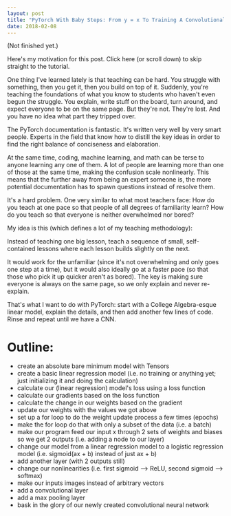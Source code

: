 ```yaml
---
layout: post
title: "PyTorch With Baby Steps: From y = x To Training A Convolutional Neural Network"
date: 2018-02-08
---
```


(Not finished yet.)

Here's my motivation for this post. Click here (or scroll down) to skip straight to the tutorial.

One thing I've learned lately is that teaching can be hard. You struggle with something, then you get it, then you build on top of it. Suddenly, you're teaching the foundations of what you know to students who haven't even begun the struggle. You explain, write stuff on the board, turn around, and expect everyone to be on the same page. But they're not. They're lost. And you have no idea what part they tripped over.

The PyTorch documentation is fantastic. It's written very well by very smart people. Experts in the field that know how to distill the key ideas in order to find the right balance of conciseness and elaboration.

At the same time, coding, machine learning, and math can be terse to anyone learning any one of them. A lot of people are learning more than one of those at the same time, making the confusion scale nonlinearly. This means that the further away from being an expert someone is, the more potential documentation has to spawn questions instead of resolve them.

It's a hard problem. One very similar to what most teachers face: How do you teach at one pace so that people of all degrees of familiarity learn? How do you teach so that everyone is neither overwhelmed nor bored?

My idea is this (which defines a lot of my teaching methodology):

Instead of teaching one big lesson, teach a sequence of small, self-contained lessons where each lesson builds slightly on the next.

It would work for the unfamiliar (since it's not overwhelming and only goes one step at a time), but it would also ideally go at a faster pace (so that those who pick it up quicker aren't as bored). The key is making sure everyone is always on the same page, so we only explain and never re-explain. 

That's what I want to do with PyTorch: start with a College Algebra-esque linear model, explain the details, and then add another few lines of code. Rinse and repeat until we have a CNN.

# Outline:

- create an absolute bare minimum model with Tensors
- create a basic linear regression model (i.e. no training or anything yet; just initializing it and doing the calculation)
- calculate our (linear regression) model's loss using a loss function
- calculate our gradients based on the loss function
- calculate the change in our weights based on the gradient
- update our weights with the values we got above
- set up a for loop to do the weight update process a few times (epochs)
- make the for loop do that with only a subset of the data (i.e. a batch)
- make our program feed our input x through 2 sets of weights and biases so we get 2 outputs (i.e. adding a node to our layer)
- change our model from a linear regression model to a logistic regression model (i.e. sigmoid(ax + b) instead of just ax + b)
- add another layer (with 2 outputs still)
- change our nonlinearities (i.e. first sigmoid --> ReLU, second sigmoid --> softmax)
- make our inputs images instead of arbitrary vectors
- add a convolutional layer
- add a max pooling layer
- bask in the glory of our newly created convolutional neural network
